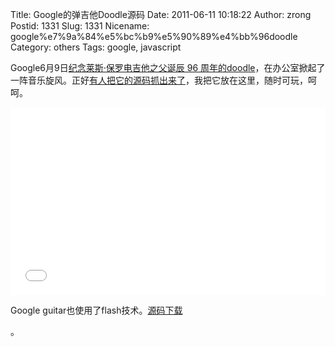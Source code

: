 Title: Google的弹吉他Doodle源码
Date: 2011-06-11 10:18:22
Author: zrong
Postid: 1331
Slug: 1331
Nicename: google%e7%9a%84%e5%bc%b9%e5%90%89%e4%bb%96doodle
Category: others
Tags: google, javascript

Google6月9日[纪念莱斯·保罗电吉他之父诞辰 96
周年的doodle](http://www.guao.hk/posts/doodle-96th-anniversary-of-the-birth-of-les-paul-2011.html)，在办公室掀起了一阵音乐旋风。正好[有人把它的源码抓出来了](http://sourceforge.net/projects/googleguitar/)，我把它放在这里，随时可玩，呵呵。

<!--more-->  

<iframe src="/wp-content/uploads/2011/06/google-guitar/google-guitar.htm" width="100%" height="300" style="border:0;">

你的浏览器不支持IFRAME，请[单击这里](/wp-content/uploads/2011/06/google-guitar/google-guitar.htm)观看。

</iframe>

Google
guitar也使用了flash技术。[源码下载](http://sourceforge.net/projects/googleguitar/)

。

